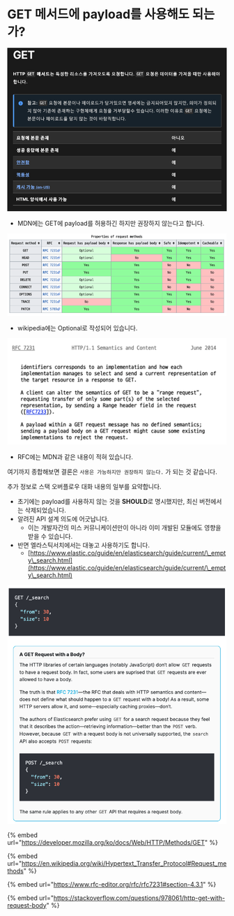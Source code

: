 # GET 메서드에 payload를 사용해도 되는가?

![](<../../../../.gitbook/assets/image (9).png>)

* MDN에는 GET에 payload를 허용하긴 하지만 권장하지 않는다고 합니다.

![](<../../../../.gitbook/assets/image (3) (2) (1).png>)

* wikipedia에는 Optional로 작성되어 있습니다.

![](<../../../../.gitbook/assets/image (8).png>)

* RFC에는 MDN과 같은 내용이 적혀 있습니다.

여기까지 종합해보면 결론은 `사용은 가능하지만 권장하지 않는다.` 가 되는 것 같습니다.



추가 정보로 스택 오버플로우 대화 내용의 일부를 요약합니다.

* 초기에는 payload를 사용하지 않는 것을 **SHOULD**로 명시했지만, 최신 버전에서는 삭제되었습니다.
* 알려진 API 설계 의도에 어긋납니다.
  * 이는 개발자간의 미스 커뮤니케이션만이 아니라 이미 개발된 모듈에도 영향을 받을 수 있습니다.
* 반면 엘라스틱서치에서는 대놓고 사용하기도 합니다.
  * [https://www.elastic.co/guide/en/elasticsearch/guide/current/\_empty\_search.html](https://www.elastic.co/guide/en/elasticsearch/guide/current/\_empty\_search.html)

![](<../../../../.gitbook/assets/image (14) (1).png>)

{% embed url="https://developer.mozilla.org/ko/docs/Web/HTTP/Methods/GET" %}

{% embed url="https://en.wikipedia.org/wiki/Hypertext_Transfer_Protocol#Request_methods" %}

{% embed url="https://www.rfc-editor.org/rfc/rfc7231#section-4.3.1" %}

{% embed url="https://stackoverflow.com/questions/978061/http-get-with-request-body" %}

